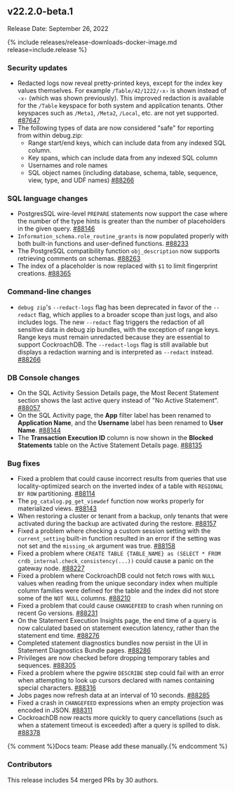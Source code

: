 ## v22.2.0-beta.1

Release Date: September 26, 2022

{% include releases/release-downloads-docker-image.md release=include.release %}

<h3 id="v22-2-0-beta-1-security-updates">Security updates</h3>

- Redacted logs now reveal pretty-printed keys, except for the index key values themselves. For example `/Table/42/1222/‹x›` is shown instead of `‹x›` (which was shown previously). This improved redaction is available for the `/Table` keyspace for both system and application tenants. Other keyspaces such as `/Meta1`, `/Meta2`, `/Local`, etc. are not yet supported. [#87647][#87647]
- The following types of data are now considered "safe" for reporting from within debug.zip:
    - Range start/end keys, which can include data from any indexed   SQL column.
    - Key spans, which can include data from any indexed SQL column
    - Usernames and role names
    - SQL object names (including database, schema, table, sequence, view, type, and UDF names)
[#88266][#88266]

<h3 id="v22-2-0-beta-1-sql-language-changes">SQL language changes</h3>

- PostgresSQL wire-level `PREPARE` statements now support the case where the number of the type hints is greater than the number of placeholders in the given query. [#88146][#88146]
- `Information_schema.role_routine_grants` is now populated properly with both built-in functions and user-defined functions. [#88233][#88233]
- The PostgreSQL compatibility function `obj_description` now supports retrieving comments on schemas. [#88263][#88263]
- The index of a placeholder is now replaced with `$1` to limit fingerprint creations. [#88365][#88365]

<h3 id="v22-2-0-beta-1-command-line-changes">Command-line changes</h3>

- `debug zip`'s `--redact-logs` flag has been deprecated in favor of the `--redact` flag, which applies to a broader scope than just logs, and also includes logs. The new `--redact` flag triggers the redaction of all sensitive data in debug zip bundles, with the exception of range keys. Range keys must remain unredacted because they are essential to support CockroachDB. The `--redact-logs` flag is still available but displays a redaction warning and is interpreted as `--redact` instead. [#88266][#88266]

<h3 id="v22-2-0-beta-1-db-console-changes">DB Console changes</h3>

- On the SQL Activity Session Details page, the Most Recent Statement section shows the last active query instead of "No Active Statement". [#88057][#88057]
- On the SQL Activity page, the **App** filter label has been renamed to **Application Name**, and the **Username** label has been renamed to **User Name**. [#88144][#88144]
- The **Transaction Execution ID** column is now shown in the **Blocked Statements** table on the Active Statement Details page. [#88135][#88135]

<h3 id="v22-2-0-beta-1-bug-fixes">Bug fixes</h3>

- Fixed a problem that could cause incorrect results from queries that use locality-optimized search on the inverted index of a table with `REGIONAL BY ROW` partitioning. [#88114][#88114]
- The `pg_catalog.pg_get_viewdef` function now works properly for materialized views. [#88143][#88143]
- When restoring a cluster or tenant from a backup, only tenants that were activated during the backup are activated during the restore. [#88157][#88157]
- Fixed a problem where checking a custom session setting with the `current_setting` built-in function resulted in an error if the setting was not set and the `missing_ok` argument was true. [#88158][#88158]
- Fixed a problem where `CREATE TABLE {TABLE_NAME} as (SELECT * FROM crdb_internal.check_consistency(...))` could cause a panic on the gateway node. [#88227][#88227]
- Fixed a problem where CockroachDB could not fetch rows with `NULL` values when reading from the unique secondary index when multiple column families were defined for the table and the index did not store some of the `NOT NULL` columns. [#88210][#88210]
- Fixed a problem that could cause `CHANGEFEED` to crash when running on recent Go versions. [#88231][#88231]
- On the Statement Execution Insights page, the end time of a query is now calculated based on statement execution latency, rather than the statement end time. [#88276][#88276]
- Completed statement diagnostics bundles now persist in the UI in Statement Diagnostics Bundle pages. [#88286][#88286]
- Privileges are now checked before dropping temporary tables and sequences. [#88305][#88305]
- Fixed a problem where the pgwire `DESCRIBE` step could fail with an error when attempting to look up cursors declared with names containing special characters. [#88316][#88316]
- Jobs pages now refresh data at an interval of 10 seconds. [#88285][#88285]
- Fixed a crash in `CHANGEFEED` expressions when an empty projection was encoded in JSON. [#88311][#88311]
- CockroachDB now reacts more quickly to query cancellations (such as when a statement timeout is exceeded) after a query is spilled to disk. [#88378][#88378]


{% comment %}Docs team: Please add these manually.{% endcomment %}

<h3 id="v22-2-0-beta-1-contributors">Contributors</h3>

This release includes 54 merged PRs by 30 authors.


[#87647]: https://github.com/cockroachdb/cockroach/pull/87647
[#88057]: https://github.com/cockroachdb/cockroach/pull/88057
[#88114]: https://github.com/cockroachdb/cockroach/pull/88114
[#88135]: https://github.com/cockroachdb/cockroach/pull/88135
[#88143]: https://github.com/cockroachdb/cockroach/pull/88143
[#88144]: https://github.com/cockroachdb/cockroach/pull/88144
[#88146]: https://github.com/cockroachdb/cockroach/pull/88146
[#88157]: https://github.com/cockroachdb/cockroach/pull/88157
[#88158]: https://github.com/cockroachdb/cockroach/pull/88158
[#88210]: https://github.com/cockroachdb/cockroach/pull/88210
[#88227]: https://github.com/cockroachdb/cockroach/pull/88227
[#88231]: https://github.com/cockroachdb/cockroach/pull/88231
[#88233]: https://github.com/cockroachdb/cockroach/pull/88233
[#88263]: https://github.com/cockroachdb/cockroach/pull/88263
[#88266]: https://github.com/cockroachdb/cockroach/pull/88266
[#88276]: https://github.com/cockroachdb/cockroach/pull/88276
[#88285]: https://github.com/cockroachdb/cockroach/pull/88285
[#88286]: https://github.com/cockroachdb/cockroach/pull/88286
[#88305]: https://github.com/cockroachdb/cockroach/pull/88305
[#88311]: https://github.com/cockroachdb/cockroach/pull/88311
[#88316]: https://github.com/cockroachdb/cockroach/pull/88316
[#88365]: https://github.com/cockroachdb/cockroach/pull/88365
[#88378]: https://github.com/cockroachdb/cockroach/pull/88378
